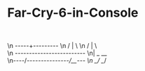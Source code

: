 # Far-Cry-6-in-Console
 <br>

\n   -----+---------
\n  /     |         \ 
\n /      |          \  
\n ------------------------- 
\n|    _                 __  \
\n----/_\---------------/__\---
\n   \_/               \__/
</br>
